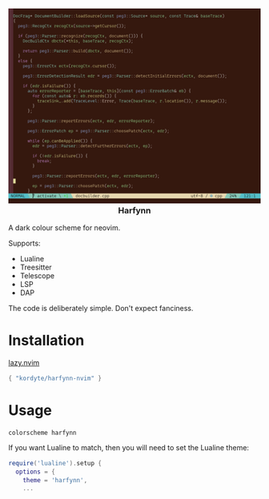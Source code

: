 <h3 align="center">
<img src="https://github.com/kordyte/harfynn-nvim/blob/images/harfynn240425.png" width="800" alt="Screenshot"/><br/>
Harfynn
</h3>

A dark colour scheme for neovim.

Supports:
   * Lualine
   * Treesitter
   * Telescope
   * LSP
   * DAP

The code is deliberately simple. Don't expect fanciness.

# Installation
[lazy.nvim](https://github.com/folke/lazy.nvim)
```lua
{ "kordyte/harfynn-nvim" }
```

# Usage

```vim
colorscheme harfynn 
```

If you want Lualine to match, then you will need to set the Lualine theme:
```lua
require('lualine').setup {
  options = {
    theme = 'harfynn',
    ...
```
